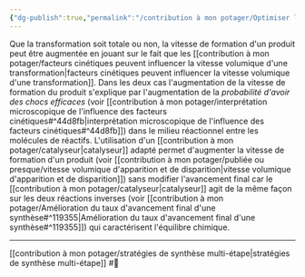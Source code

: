 ```yaml
---
{"dg-publish":true,"permalink":"/contribution à mon potager/Optimiser la vitesse de formation d'un produit/"}
---
```


Que la transformation soit totale ou non, la vitesse de formation d'un produit peut être augmentée en jouant sur le fait que les [[contribution à mon potager/facteurs cinétiques peuvent influencer la vitesse volumique d'une transformation\|facteurs cinétiques peuvent influencer la vitesse volumique d'une transformation]].
Dans les deux cas l'augmentation de la vitesse de formation du produit s'explique par l'augmentation de la *probabilité d'avoir des chocs efficaces* (voir [[contribution à mon potager/interprétation microscopique de l'influence des facteurs cinétiques#^44d8fb\|interprétation microscopique de l'influence des facteurs cinétiques#^44d8fb]]) dans le milieu réactionnel entre les molécules de réactifs.
L'utilisation d'un [[contribution à mon potager/catalyseur\|catalyseur]] adapté permet d'augmenter la vitesse de formation d'un produit (voir [[contribution à mon potager/publiée ou presque/vitesse volumique d'apparition et de disparition\|vitesse volumique d'apparition et de disparition]]) sans modifier l'avancement final car le [[contribution à mon potager/catalyseur\|catalyseur]] agit de la même façon sur les deux réactions inverses (voir [[contribution à mon potager/Amélioration du taux d'avancement final d'une synthèse#^119355\|Amélioration du taux d'avancement final d'une synthèse#^119355]]) qui caractérisent l'équilibre chimique.

---
[[contribution à mon potager/stratégies de synthèse multi-étape\|stratégies de synthèse multi-étape]] #🌲 